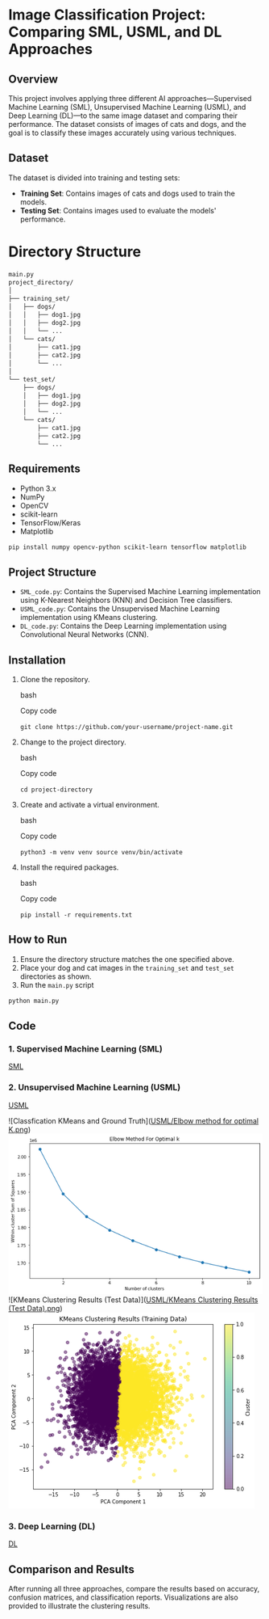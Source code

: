 # Image Classification Project: Comparing SML, USML, and DL Approaches

## Overview

This project involves applying three different AI approaches—Supervised Machine Learning (SML), Unsupervised Machine Learning (USML), and Deep Learning (DL)—to the same image dataset and comparing their performance. The dataset consists of images of cats and dogs, and the goal is to classify these images accurately using various techniques.

## Dataset

The dataset is divided into training and testing sets:

-   **Training Set**: Contains images of cats and dogs used to train the models.
-   **Testing Set**: Contains images used to evaluate the models' performance.

# Directory Structure

```
main.py
project_directory/
│
├── training_set/
│   ├── dogs/
│   │   ├── dog1.jpg
│   │   ├── dog2.jpg
│   │   └── ...
│   └── cats/
│       ├── cat1.jpg
│       ├── cat2.jpg
│       └── ...
│
└── test_set/
    ├── dogs/
    │   ├── dog1.jpg
    │   ├── dog2.jpg
    │   └── ...
    └── cats/
        ├── cat1.jpg
        ├── cat2.jpg
        └── ...
```

## Requirements

-   Python 3.x
-   NumPy
-   OpenCV
-   scikit-learn
-   TensorFlow/Keras
-   Matplotlib

```bash
pip install numpy opencv-python scikit-learn tensorflow matplotlib
```

## Project Structure

-   `SML_code.py`: Contains the Supervised Machine Learning implementation using K-Nearest Neighbors (KNN) and Decision Tree classifiers.
-   `USML_code.py`: Contains the Unsupervised Machine Learning implementation using KMeans clustering.
-   `DL_code.py`: Contains the Deep Learning implementation using Convolutional Neural Networks (CNN).

## Installation

1.  Clone the repository.
    
    bash
    
    Copy code
    
    `git clone https://github.com/your-username/project-name.git` 
    
2.  Change to the project directory.
    
    bash
    
    Copy code
    
    `cd project-directory` 
    
3.  Create and activate a virtual environment.
    
    bash
    
    Copy code
    
    `python3 -m venv venv
    source venv/bin/activate` 
    
4.  Install the required packages.
    
    bash
    
    Copy code
    
    `pip install -r requirements.txt`

## How to Run

1.  Ensure the directory structure matches the one specified above.
2.  Place your dog and cat images in the `training_set` and `test_set` directories as shown.
3.  Run the `main.py` script

```bash
python main.py
```

## Code

### 1. Supervised Machine Learning (SML)
 [SML](https://github.com/Salma-Swailem/ERI_AI_Project/blob/01c8fa1d6001786dcd741079039e5f9a52cdf318/SML/temp.py)


### 2. Unsupervised Machine Learning (USML)
 [USML](https://github.com/Salma-Swailem/ERI_AI_Project/blob/01c8fa1d6001786dcd741079039e5f9a52cdf318/USML/scripts/main.py)

![Classfication KMeans and Ground Truth]([USML/Elbow method for optimal K.png](https://github.com/Salma-Swailem/ERI_AI_Project/blob/main/USML/Classfication%20KMeans%20and%20Ground%20Truth.png))
![Elbow method for optimal K](https://github.com/Salma-Swailem/ERI_AI_Project/blob/main/USML/Elbow%20method%20for%20optimal%20K.png)
![KMeans Clustering Results (Test Data)]([USML/KMeans Clustering Results (Test Data).png](https://github.com/Salma-Swailem/ERI_AI_Project/blob/main/USML/KMeans%20Clustering%20Results%20(Test%20Data).png))
![KMeans Clustering Results (Trainging Data)](https://github.com/Salma-Swailem/ERI_AI_Project/blob/main/USML/KMeans%20Clustering%20Results%20(Trainging%20Data).png)



### 3. Deep Learning (DL)
 [DL](https://github.com/Salma-Swailem/ERI_AI_Project/blob/01c8fa1d6001786dcd741079039e5f9a52cdf318/DL/DeepLearning_Project.py)



## Comparison and Results

After running all three approaches, compare the results based on accuracy, confusion matrices, and classification reports. Visualizations are also provided to illustrate the clustering results.
